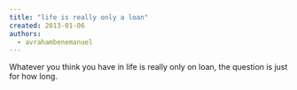 ```yaml
---
title: "life is really only a loan"
created: 2013-01-06
authors: 
  - avrahambenemanuel
---
```


Whatever you think you have in life is really only on loan, the question is just for how long.
